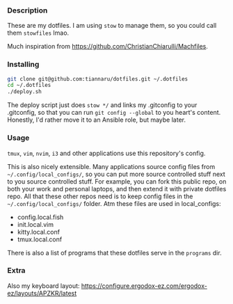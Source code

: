 ### Description
These are my dotfiles. I am using `stow` to manage them, so you could call them `stowfiles` lmao.

Much inspiration from https://github.com/ChristianChiarulli/Machfiles.

### Installing
```bash
git clone git@github.com:tiannaru/dotfiles.git ~/.dotfiles
cd ~/.dotfiles
./deploy.sh
```
The deploy script just does `stow */` and links my .gitconfig to your .gitconfig, so that you can run `git config --global` to you heart's content. Honestly, I'd rather move it to an Ansible role, but maybe later.

### Usage
`tmux`, `vim`, `nvim`, `i3` and other applications use this repository's config.

This is also nicely extensible. Many applications source config files from `~/.config/local_configs/`, so you can put more source controlled stuff next to you source controlled stuff. 
For example, you can fork this public repo, on both your work and personal laptops, and then extend it with private dotfiles repo. All that these other repos need is to keep config files in the `~/.config/local_configs/` folder.
Atm these files are used in local_configs:
- config.local.fish
- init.local.vim
- kitty.local.conf
- tmux.local.conf

There is also a list of programs that these dotfiles serve in the `programs` dir.

### Extra
Also my keyboard layout: https://configure.ergodox-ez.com/ergodox-ez/layouts/APZKR/latest
